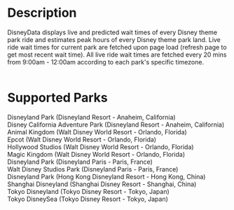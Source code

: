 # Description
DisneyData displays live and predicted wait times of every Disney theme park ride and estimates peak hours of every Disney theme park land. Live ride wait times 
for current park are fetched upon page load (refresh page to get most recent wait time). All live ride wait times are fetched every 20 mins from 9:00am - 12:00am
according to each park's specific timezone.<br><br>
# Supported Parks <br>
Disneyland Park (Disneyland Resort - Anaheim, California) <br> 
Disney California Adventure Park (Disneyland Resort - Anaheim, California) <br>
Animal Kingdom (Walt Disney World Resort - Orlando, Florida) <br>
Epcot (Walt Disney World Resort - Orlando, Florida) <br>
Hollywood Studios (Walt Disney World Resort - Orlando, Florida) <br>
Magic Kingdom (Walt Disney World Resort - Orlando, Florida) <br>
Disneyland Park (Disneyland Paris - Paris, France) <br>
Walt Disney Studios Park (Disneyland Paris - Paris, France) <br>
Disneyland Park (Hong Kong Disneyland Resort - Hong Kong, China) <br>
Shanghai Disneyland (Shanghai Disney Resort - Shanghai, China) <br>
Tokyo Disneyland (Tokyo Disney Resort - Tokyo, Japan) <br>
Tokyo DisneySea (Tokyo Disney Resort - Tokyo, Japan) <br>
